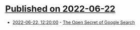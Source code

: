 # [Published on 2022-06-22](index.md)

* [2022-06-22, 12:20:00](https://soylentnews.org/article.pl?sid=22/06/22/1214221&from=rss) - [The Open Secret of Google Search](https://soylentnews.org/article.pl?sid=22/06/22/1214221&from=rss)
